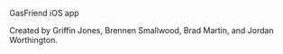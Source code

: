 GasFriend iOS app

Created by Griffin Jones, Brennen Smallwood, Brad Martin, and Jordan Worthington.

